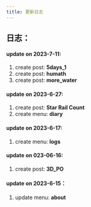 ```yaml
---
title: 更新日志
---
```

## 日志：

#### update on 2023-7-11:
1. create post: __5days_1__
2. create post: __humath__
3. create post: __more_water__

#### update on 2023-6-27:
1. create post: __Star Rail Count__
2. create menu: __diary__

#### update on 2023-6-17:
1. create menu: __logs__

#### update on 023-06-16:
1. create post: __3D_PO__

#### update on 2023-6-15：
1. update menu: __about__
